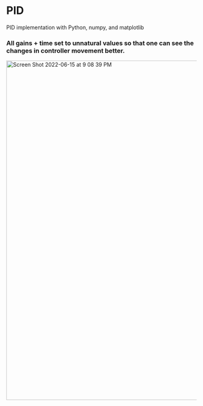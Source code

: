 # PID
PID implementation with Python, numpy, and matplotlib



### All gains + time set to unnatural values so that one can see the changes in controller movement better.

<img width="895" alt="Screen Shot 2022-06-15 at 9 08 39 PM" src="https://user-images.githubusercontent.com/96833060/173970209-3920e534-525c-431b-84b4-f32f1a3f694d.png">
